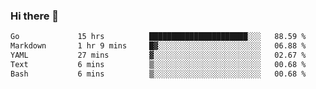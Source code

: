 ### Hi there 👋

<!--
**yeya24/yeya24** is a ✨ _special_ ✨ repository because its `README.md` (this file) appears on your GitHub profile.

Here are some ideas to get you started:

- 🔭 I’m currently working on ...
- 🌱 I’m currently learning ...
- 👯 I’m looking to collaborate on ...
- 🤔 I’m looking for help with ...
- 💬 Ask me about ...
- 📫 How to reach me: ...
- 😄 Pronouns: ...
- ⚡ Fun fact: ...
-->

<!--START_SECTION:waka-->

```txt
Go             15 hrs          ██████████████████████░░░   88.59 %
Markdown       1 hr 9 mins     █▓░░░░░░░░░░░░░░░░░░░░░░░   06.88 %
YAML           27 mins         ▓░░░░░░░░░░░░░░░░░░░░░░░░   02.67 %
Text           6 mins          ▒░░░░░░░░░░░░░░░░░░░░░░░░   00.68 %
Bash           6 mins          ▒░░░░░░░░░░░░░░░░░░░░░░░░   00.68 %
```

<!--END_SECTION:waka-->
